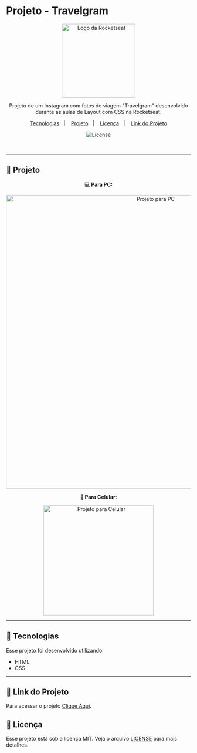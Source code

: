 # Projeto - Travelgram

<p align="center">
  <img alt="Logo da Rocketseat" src="https://github.com/user-attachments/assets/39908634-2aee-4435-8513-fb952559fe3c" width="200px" />
</p>

<p align="center">
  Projeto de um Instagram com fotos de viagem "Travelgram" desenvolvido durante as aulas de Layout com CSS na Rocketseat.
</p>

<p align="center">
  <a href="#-tecnologias">Tecnologias</a>&nbsp;&nbsp;&nbsp;|&nbsp;&nbsp;&nbsp;
  <a href="#-projeto">Projeto</a>&nbsp;&nbsp;&nbsp;|&nbsp;&nbsp;&nbsp;
  <a href="#-licença">Licença</a>&nbsp;&nbsp;&nbsp;|&nbsp;&nbsp;&nbsp;
  <a href="#-link-do-projeto">Link do Projeto</a>
</p>

<p align="center">
  <img alt="License" src="https://img.shields.io/static/v1?label=license&message=MIT&color=0F172A&labelColor=1D4ED8">
</p>

<br>

---

## 📂 Projeto

<p align="center">💻 <b>Para PC:</b></p>
<p align="center">
  <img alt="Projeto para PC" src="https://github.com/user-attachments/assets/18dc69cf-8105-4327-84b5-c6f46777ef0a" width="800px">
</p>

<p align="center">📱 <b>Para Celular:</b></p>
<p align="center">
  <img alt="Projeto para Celular" src="https://github.com/user-attachments/assets/0d29d23e-ca04-403b-86c5-31cf5f0ed5be" width="300px">
</p>

---

## 🚀 Tecnologias

Esse projeto foi desenvolvido utilizando:

- HTML
- CSS

---

## 🔗 Link do Projeto

Para acessar o projeto <a href="https://projeto-travelgram-blue.vercel.app/" target="_blank">Clique Aqui</a>.


## 📝 Licença

Esse projeto está sob a licença MIT. Veja o arquivo [LICENSE](./LICENSE) para mais detalhes.
